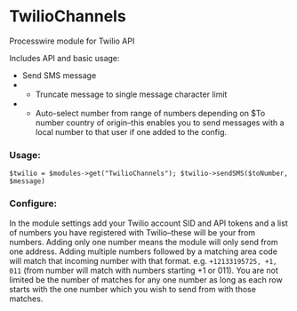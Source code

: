 # TwilioChannels

Processwire module for Twilio API

Includes API and basic usage:
- Send SMS message
- - Truncate message to single message character limit 
- - Auto-select number from range of numbers depending on $To number country of origin–this enables you to send messages with a local number to that user if one added to the config.

### Usage:

`$twilio = $modules->get("TwilioChannels");
$twilio->sendSMS($toNumber, $message)
`

### Configure:
In the module settings add your Twilio account SID and API tokens and a list of numbers you have registered with Twilio–these will be your from numbers. Adding only one number means the module will only send from one address. Adding multiple numbers followed by a matching area code will match that incoming number with that format. e.g. `+12133195725, +1, 011` (from number will match with numbers starting +1 or 011). You are not limited be the number of matches for any one number as long as each row starts with the one number which you wish to send from with those matches.